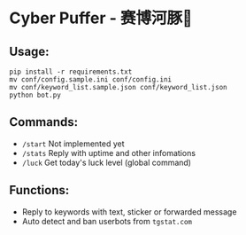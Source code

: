 # Cyber Puffer - 赛博河豚🐡

## Usage:

```
pip install -r requirements.txt
mv conf/config.sample.ini conf/config.ini
mv conf/keyword_list.sample.json conf/keyword_list.json
python bot.py
```

## Commands:

 - `/start`   Not implemented yet
 - `/stats`   Reply with uptime and other infomations
 - `/luck`    Get today's luck level (global command)

## Functions:

 - Reply to keywords with text, sticker or forwarded message
 - Auto detect and ban userbots from `tgstat.com`